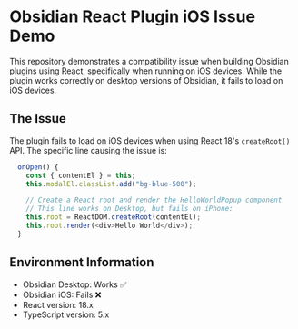 # Obsidian React Plugin iOS Issue Demo

This repository demonstrates a compatibility issue when building Obsidian plugins using React, specifically when running on iOS devices. While the plugin works correctly on desktop versions of Obsidian, it fails to load on iOS devices.

## The Issue

The plugin fails to load on iOS devices when using React 18's `createRoot()` API. The specific line causing the issue is:

```typescript
  onOpen() {
    const { contentEl } = this;
    this.modalEl.classList.add("bg-blue-500");

    // Create a React root and render the HelloWorldPopup component
    // This line works on Desktop, but fails on iPhone:
    this.root = ReactDOM.createRoot(contentEl);
    this.root.render(<div>Hello World</div>);
  }
```

## Environment Information

- Obsidian Desktop: Works ✅
- Obsidian iOS: Fails ❌
- React version: 18.x
- TypeScript version: 5.x
